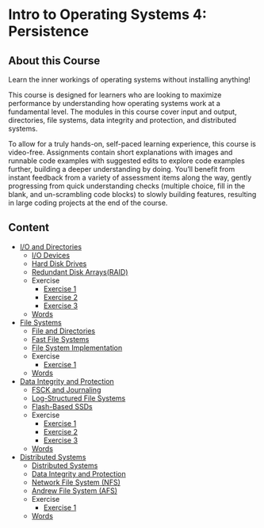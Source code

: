 # Intro to Operating Systems 4: Persistence
## About this Course
Learn the inner workings of operating systems without installing anything!

This course is designed for learners who are looking to maximize performance by understanding how operating systems work at a fundamental level. The modules in this course cover input and output, directories, file systems, data integrity and protection, and distributed systems.

To allow for a truly hands-on, self-paced learning experience, this course is video-free. Assignments contain short explanations with images and runnable code examples with suggested edits to explore code examples further, building a deeper understanding by doing. You’ll benefit from instant feedback from a variety of assessment items along the way, gently progressing from quick understanding checks (multiple choice, fill in the blank, and un-scrambling code blocks) to slowly building features, resulting in large coding projects at the end of the course.


## Content
- [I/O and Directories](./Step-1/README.md)
    - [I/O Devices](./Step-1/I-O-Devices/README.md)
    - [Hard Disk Drives](./Step-1/Hard-Disk-Drives/README.md)
    - [Redundant Disk Arrays(RAID)](./Step-1/Redundant-Disk-Arrays-RAID/README.md)
    - Exercise
        - [Exercise 1](./Step-1/EXAM/Exervise-1.md)
        - [Exercise 2](./Step-1/EXAM/Exervise-2.md)
        - [Exercise 3](./Step-1/EXAM/Exervise-3.md)
    - [Words](./Step-1/words.json)
- [File Systems](./Step-2/README.md)
    - [File and Directories](./Step-2/File-and-Directories/README.md)
    - [Fast File Systems](./Step-2/Fast-File-Systems/README.md)
    - [File System Implementation](./Step-2/File-System-Implementation/README.md)
    - Exercise
        - [Exercise 1](./Step-2/EXAM/Exervise-1.md)
    - [Words](./Step-2/words.json)
- [Data Integrity and Protection](./Step-3/README.md)
    - [FSCK and Journaling](./Step-3/FSCK-and-Journaling/README.md)
    - [Log-Structured File Systems](./Step-3/Log-Structured-File-Systems/README.md)
    - [Flash-Based SSDs](./Step-3/Flash-Based-SSDs/README.md)
    - Exercise
        - [Exercise 1](./Step-3/EXAM/Exervise-1.md)
        - [Exercise 2](./Step-3/EXAM/Exervise-2.md)
        - [Exercise 3](./Step-3/EXAM/Exervise-3.md)
    - [Words](./Step-3/words.json)
- [Distributed Systems](./Step-4/README.md)
    - [Distributed Systems](./Step-4/Distributed-Systems/README.md)
    - [Data Integrity and Protection](./Step-4/Data-Integrity-and-Protection/README.md)
    - [Network File System (NFS)](./Step-4/Network-File-System-NFS/README.md)
    - [Andrew File System (AFS)](./Step-4/Andrew-File-System-AFS/README.md)
    - Exercise
        - [Exercise 1](./Step-4/EXAM/Exervise-1.md)
    - [Words](./Step-4/words.json)